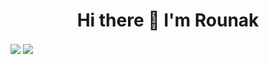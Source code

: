 <h1 align="center"> Hi there 👋 I'm Rounak </h1>
<br\>
 

<p><img align="center" src="https://github-readme-stats.vercel.app/api?username=RounakNeogy&show_icons=true&theme=radical"><p\>
<img align="center" src="https://github-readme-streak-stats.herokuapp.com/?user=RounakNeogy&show_icons=true&theme=tokyonight_duo">
